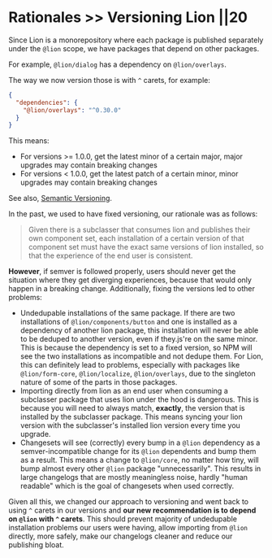 # Rationales >> Versioning Lion ||20

Since Lion is a monorepository where each package is published separately under the `@lion` scope, we have packages that depend on other packages.

For example, `@lion/dialog` has a dependency on `@lion/overlays`.

The way we now version those is with `^` carets, for example:

```json
{
  "dependencies": {
    "@lion/overlays": "^0.30.0"
  }
}
```

This means:

- For versions >= 1.0.0, get the latest minor of a certain major, major upgrades may contain breaking changes
- For versions < 1.0.0, get the latest patch of a certain minor, minor upgrades may contain breaking changes

See also, [Semantic Versioning](https://semver.org/).

In the past, we used to have fixed versioning, our rationale was as follows:

> Given there is a subclasser that consumes lion and publishes their own component set, each installation of a certain version of that component set must have the exact same versions of lion installed, so that the experience of the end user is consistent.

**However**, if semver is followed properly, users should never get the situation where they get diverging experiences, because that would only happen in a breaking change.
Additionally, fixing the versions led to other problems:

- Undedupable installations of the same package. If there are two installations of `@lion/components/button` and one is installed as a dependency of another lion package, this installation will never be able to be deduped to another version, even if they.js're on the same minor. This is because the dependency is set to a fixed version, so NPM will see the two installations as incompatible and not dedupe them. For Lion, this can definitely lead to problems, especially with packages like `@lion/form-core`, `@lion/localize`, `@lion/overlays`, due to the singleton nature of some of the parts in those packages.
- Importing directly from lion as an end user when consuming a subclasser package that uses lion under the hood is dangerous. This is because you will need to always match, **exactly**, the version that is installed by the subclasser package. This means syncing your lion version with the subclasser's installed lion version every time you upgrade.
- Changesets will see (correctly) every bump in a `@lion` dependency as a semver-incompatible change for its `@lion` dependents and bump them as a result. This means a change to `@lion/core`, no matter how tiny, will bump almost every other `@lion` package "unnecessarily". This results in large changelogs that are mostly meaningless noise, hardly "human readable" which is the goal of changesets when used correctly.

Given all this, we changed our approach to versioning and went back to using `^` carets in our versions and **our new recommendation is to depend on `@lion` with `^` carets**. This should prevent majority of undedupable installation problems our users were having, allow importing from `@lion` directly, more safely, make our changelogs cleaner and reduce our publishing bloat.
